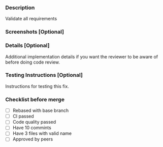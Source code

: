 ### Description
Validate all requirements

### Screenshots [Optional]

### Details [Optional]
Additional implementation details if you want the reviewer to be aware of before doing code review.

### Testing Instructions [Optional]
Instructions for testing this fix.

 ### Checklist before merge
- [ ] Rebased with base branch
- [ ] CI passed
- [ ] Code quality passed
- [ ] Have 10 commints
- [ ] Have 3 files with valid name
- [ ] Approved by peers